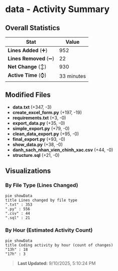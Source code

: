 # data - Activity Summary 

## Overall Statistics

| Stat                   | Value                                                             |
| ---------------------- | ----------------------------------------------------------------- |
| **Lines Added** (➕)   | 952                                          |
| **Lines Removed** (➖) | 22                                        |
| **Net Change** (↕)    | 930                |
| **Active Time** (⌚)   | 33 minutes |


## Modified Files
- **data.txt** (+347, -3)
- **create_excel_form.py** (+197, -19)
- **requirements.txt** (+3, -0)
- **export_data.py** (+35, -0)
- **simple_export.py** (+79, -0)
- **clean_data_export.py** (+95, -0)
- **final_export.py** (+93, -0)
- **show_data.py** (+38, -0)
- **danh_sach_nhan_vien_chinh_xac.csv** (+44, -0)
- **structure.sql** (+21, -0)

## Visualizations

### By File Type (Lines Changed)

```mermaid
pie showData
title Lines changed by file type
".txt" : 353
".py" : 556
".csv" : 44
".sql" : 21
```

### By Hour (Estimated Activity Count)

```mermaid
pie showData
title Coding activity by hour (count of changes)
"13h" : 18
"17h" : 3
```


> **Last Updated:** 9/10/2025, 5:10:24 PM